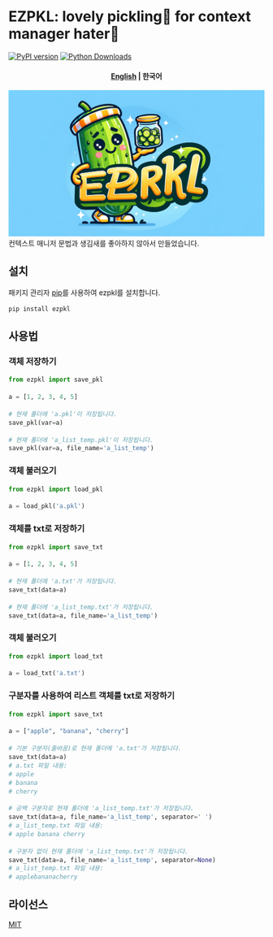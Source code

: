 # EZPKL: lovely pickling🥒 for context manager hater👊

 [![PyPI version](https://badge.fury.io/py/ezpkl.svg)](https://badge.fury.io/py/ezpkl) [![Python Downloads](https://static.pepy.tech/badge/ezpkl)](https://pepy.tech/project/ezpkl)

<h4 align="center">
    <p>
        <a href="https://github.com/yesinkim/ezpkl/">English</a> |
        한국어
    </p>
</h4>

![EZPKL character](https://raw.githubusercontent.com/yesinkim/ezpkl/main/assets/banner.png)
컨텍스트 매니저 문법과 생김새를 좋아하지 않아서 만들었습니다.

## 설치

패키지 관리자 [pip](https://pip.pypa.io/en/stable/)를 사용하여 ezpkl를 설치합니다.

```bash
pip install ezpkl
```

## 사용법

### 객체 저장하기

```python
from ezpkl import save_pkl

a = [1, 2, 3, 4, 5]

# 현재 폴더에 'a.pkl'이 저장됩니다.
save_pkl(var=a)

# 현재 폴더에 'a_list_temp.pkl'이 저장됩니다.
save_pkl(var=a, file_name='a_list_temp')
```

### 객체 불러오기

```python
from ezpkl import load_pkl

a = load_pkl('a.pkl')
```

### 객체를 txt로 저장하기

```python
from ezpkl import save_txt

a = [1, 2, 3, 4, 5]

# 현재 폴더에 'a.txt'가 저장됩니다.
save_txt(data=a)

# 현재 폴더에 'a_list_temp.txt'가 저장됩니다.
save_txt(data=a, file_name='a_list_temp')
```

### 객체 불러오기

```python
from ezpkl import load_txt

a = load_txt('a.txt')
```

### 구분자를 사용하여 리스트 객체를 txt로 저장하기

```python
from ezpkl import save_txt

a = ["apple", "banana", "cherry"]

# 기본 구분자(줄바꿈)로 현재 폴더에 'a.txt'가 저장됩니다.
save_txt(data=a)
# a.txt 파일 내용:
# apple
# banana
# cherry

# 공백 구분자로 현재 폴더에 'a_list_temp.txt'가 저장됩니다.
save_txt(data=a, file_name='a_list_temp', separator=' ')
# a_list_temp.txt 파일 내용:
# apple banana cherry

# 구분자 없이 현재 폴더에 'a_list_temp.txt'가 저장됩니다.
save_txt(data=a, file_name='a_list_temp', separator=None)
# a_list_temp.txt 파일 내용:
# applebananacherry
```

## 라이선스

[MIT](https://choosealicense.com/licenses/mit/)
